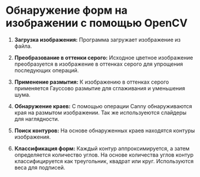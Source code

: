 # Обнаружение форм на изображении с помощью OpenCV

1. **Загрузка изображения:** Программа загружает изображение из файла.

2. **Преобразование в оттенки серого:** Исходное цветное изображение преобразуется в изображение в оттенках серого для упрощения последующих операций.

3. **Применение размытия:** К изображению в оттенках серого применяется Гауссово размытие для сглаживания и уменьшения шума.

4. **Обнаружение краев:** С помощью операции Canny обнаруживаются края на размытом изображении. Так же используеются слайдеры для наглядности.

5. **Поиск контуров:** На основе обнаруженных краев находятся контуры изображения.

6. **Классификация форм:** Каждый контур аппроксимируется, а затем определяется количество углов. На основе количества углов контур классифицируется как треугольник, квадрат или круг. Используются веса для подписей.


